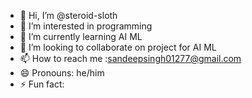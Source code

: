- 👋 Hi, I’m @steroid-sloth
- 👀 I’m interested in programming  
- 🌱 I’m currently learning AI ML
- 💞️ I’m looking to collaborate on project for AI ML
- 📫 How to reach me :sandeepsingh01277@gmail.com
- 😄 Pronouns: he/him
- ⚡ Fun fact:

<!---
steroid-sloth/steroid-sloth is a ✨ special ✨ repository because its `README.md` (this file) appears on your GitHub profile.
You can click the Preview link to take a look at your changes.
--->
